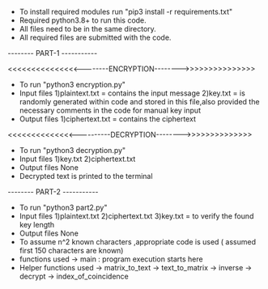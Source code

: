 * To install required modules run "pip3 install -r requirements.txt"
* Required python3.8+ to run this code.
* All files need to be in the same directory.
* All required files are submitted with the code.

-------- PART-1 -----------

<<<<<<<<<<<<<<<--------ENCRYPTION-------->>>>>>>>>>>>>>>
* To run "python3 encryption.py"
* Input files
  1)plaintext.txt = contains the input message
  2)key.txt = is randomly generated within code and stored in this file,also provided the necessary comments in the code for manual key input
* Output files
  1)ciphertext.txt = contains the ciphertext

<<<<<<<<<<<<<<----------DECRYPTION-------->>>>>>>>>>>>>>
* To run "python3 decryption.py"
* Input files
  1)key.txt
  2)ciphertext.txt
* Output files
  None
* Decrypted text is printed to the terminal


-------- PART-2 -----------

* To run "python3 part2.py"
* Input files
  1)plaintext.txt
  2)ciphertext.txt
  3)key.txt = to verify the found key length
* Output files
  None
* To assume n^2 known characters ,appropriate code is used ( assumed first 150 characters are known)
* functions used
  -> main : program execution starts here
* Helper functions used
  -> matrix_to_text
  -> text_to_matrix
  -> inverse
  -> decrypt
  -> index_of_coincidence
